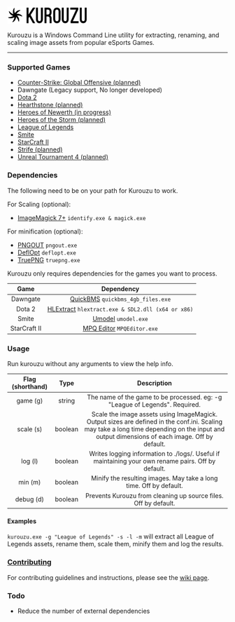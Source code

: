 ![Kurouzu Logo](Graphics/Logo/logo.png "Kurouzu Logo")

Kurouzu is a Windows Command Line utility for extracting, renaming, and scaling image assets from popular eSports Games.

* * *
### Supported Games

* [Counter-Strike: Global Offensive (planned)](http://www.counter-strike.net/ "Counter-Strike: Global Offensive")
* Dawngate (Legacy support, No longer developed)
* [Dota 2](http://www.dota2.com/ "Dota 2")
* [Hearthstone (planned)](http://www.battle.net/hearthstone/ "Hearthstone")
* [Heroes of Newerth (in progress)](http://www.heroesofnewerth.com/?home "Heroes of Newerth")
* [Heroes of the Storm (planned)](http://www.battle.net/heroes/ "Heroes of the Storm")
* [League of Legends](http://www.leagueoflegends.com/ "League of Legends")
* [Smite](http://www.hirezstudios.com/smite "Smite")
* [StarCraft II](http://www.battle.net/sc2/ "StarCraft II")
* [Strife (planned)](https://strife.com/ "Strife")
* [Unreal Tournament 4 (planned)](https://www.unrealtournament.com/ "Unreal Tournament 4")

### Dependencies
The following need to be on your path for Kurouzu to work.

For Scaling (optional):
* [ImageMagick 7+](http://www.imagemagick.org/download/binaries/ "ImageMagick") `identify.exe & magick.exe`

For minification (optional):
* [PNGOUT](http://advsys.net/ken/utils.htm "PNGOUT") `pngout.exe`
* [DeflOpt](https://chocolatey.org/packages/DeflOpt "DeflOpt") `deflopt.exe`
* [TruePNG](http://x128.ho.ua/pngutils.html "TruePNG") `truepng.exe`

Kurouzu only requires dependencies for the games you want to process.

| Game              | Dependency                                                                                                       |
|:-----------------:|:----------------------------------------------------------------------------------------------------------------:|
| Dawngate          | [QuickBMS](http://aluigi.altervista.org/quickbms.htm/ "QuickBMS") `quickbms_4gb_files.exe`                       |
| Dota 2            | [HLExtract](http://nemesis.thewavelength.net/index.php?p=35 "HLExtract") `hlextract.exe & SDL2.dll (x64 or x86)` |
| Smite             | [Umodel](http://www.gildor.org/en/projects/umodel "Umodel") `umodel.exe`                                         |
| StarCraft II      | [MPQ Editor](http://www.zezula.net/en/mpq/download.html "MPQ Editor") `MPQEditor.exe`                            |

### Usage

Run kurouzu without any arguments to view the help info.

| Flag (shorthand) |   Type  |                                                                                          Description                                                                                         |
|:----------------:|:-------:|:--------------------------------------------------------------------------------------------------------------------------------------------------------------------------------------------:|
|     game (g)     |  string |                                                          The name of the game to be processed. eg: -g "League of Legends". Required.                                                         |
|     scale (s)    | boolean | Scale the image assets using ImageMagick. Output sizes are defined in the conf.ini. Scaling may take a long time depending on the input and output dimensions of each image. Off by default. |
|      log (l)     | boolean |                                              Writes logging information to ./logs/. Useful if maintaining your own rename pairs. Off by default.                                             |
|      min (m)     | boolean |                                                              Minify the resulting images. May take a long time. Off by default.                                                              |
|     debug (d)    | boolean |                                                                Prevents Kurouzu from cleaning up source files. Off by default.                                                               |

#### Examples
`kurouzu.exe -g "League of Legends" -s -l -m` will extract all League of Legends assets, rename them, scale them, minify them and log the results.

### [Contributing](https://github.com/Briles/Kurouzu/wiki/Contributing)

For contributing guidelines and instructions, please see the [wiki page](https://github.com/Briles/Kurouzu/wiki/Contributing).

### Todo

* Reduce the number of external dependencies

